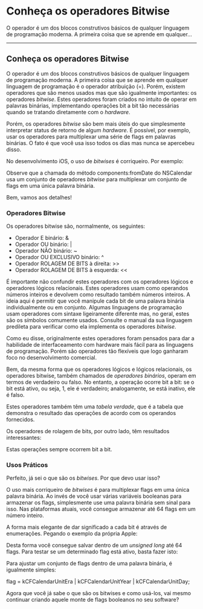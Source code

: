 Conheça os operadores Bitwise
=============================

O operador é um dos blocos construtivos básicos de qualquer linguagem de
programação moderna. A primeira coisa que se aprende em qualquer…

------------------------------------------------------------------------

Conheça os operadores Bitwise
-----------------------------

O operador é um dos blocos construtivos básicos de qualquer linguagem de
programação moderna. A primeira coisa que se aprende em qualquer
linguagem de programação é o operador atribuição (=). Porém, existem
operadores que são menos usados mas que são igualmente importantes: os
operadores *bitwise*. Estes operadores foram criados no intuito de
operar em palavras binárias, implementando operações bit a bit tão
necessárias quando se tratando diretamente com o *hardware*.

Porém, os operadores *bitwise* são bem mais úteis do que simplesmente
interpretar status de retorno de algum *hardware*. É possível, por
exemplo, usar os operadores para multiplexar uma série de flags em
palavras binárias. O fato é que você usa isso todos os dias mas nunca se
apercebeu disso.

No desenvolvimento iOS, o uso de *bitwises* é corriqueiro. Por exemplo:

Observe que a chamada do método components:fromDate do NSCalendar usa um
conjunto de operadores *bitwise* para multiplexar um conjunto de flags
em uma única palavra binária.

Bem, vamos aos detalhes!

### Operadores Bitwise

Os operadores bitwise são, normalmente, os seguintes:

-   <span id="5e45">Operador E binário: &</span>
-   <span id="fd40">Operador OU binário: |</span>
-   <span id="f70e">Operador NÃO binário: ~</span>
-   <span id="88a0">Operador OU EXCLUSIVO binário: ^</span>
-   <span id="6920">Operador ROLAGEM DE BITS à direita: &gt;&gt;</span>
-   <span id="b933">Operador ROLAGEM DE BITS à esquerda: &lt;&lt;</span>

É importante não confundir estes operadores com os operadores lógicos e
operadores lógicos relacionais. Estes operadores usam como operandos
números inteiros e devolvem como resultado também números inteiros. A
ideia aqui é permitir que você manipule cada bit de uma palavra binária
individualmente ou em conjunto. Algumas linguagens de programação usam
operadores com sintaxe ligeiramente diferente mas, no geral, estes são
os símbolos comumente usados. Consulte o manual da sua linguagem
predileta para verificar como ela implementa os operadores *bitwise*.

Como eu disse, originalmente estes operadores foram pensados para dar a
habilidade de interfaceamento com hardware mais fácil para as linguagens
de programação. Porém são operadores tão flexíveis que logo ganharam
foco no desenvolvimento comercial.

Bem, da mesma forma que os operadores lógicos e lógicos relacionais, os
operadores bitwise, também chamados de *operadores binários*, operam em
termos de verdadeiro ou falso. No entanto, a operação ocorre bit a bit:
se o bit está ativo, ou seja, 1, ele é verdadeiro; analogamente, se está
inativo, ele é falso.

Estes operadores também têm uma *tabela verdade*, que é a tabela que
demonstra o resultado das operações de acordo com os operandos
fornecidos.

Os operadores de rolagem de bits, por outro lado, têm resultados
interessantes:

Estas operações sempre ocorrem bit a bit.

### Usos Práticos

Perfeito, já sei o que são os *bitwises*. Por que devo usar isso?

O uso mais corriqueiro de *bitwises* é para multiplexar flags em uma
única palavra binária. Ao invés de você usar várias variáveis booleanas
para armazenar os flags, simplesmente use uma palavra binária sem sinal
para isso. Nas plataformas atuais, você consegue armazenar até 64 flags
em um número inteiro.

A forma mais elegante de dar significado a cada bit é através de
enumerações. Pegando o exemplo da própria Apple:

Desta forma você consegue salvar dentro de um *unsigned long* até 64
flags. Para testar se um determinado flag está ativo, basta fazer isto:

Para ajustar um conjunto de flags dentro de uma palavra binária, é
igualmente simples:

flag = kCFCalendarUnitEra | kCFCalendarUnitYear | kCFCalendarUnitDay;

Agora que você já sabe o que são os bitwises e como usá-los, vai mesmo
continuar criando aquele monte de flags booleanos no seu software?
